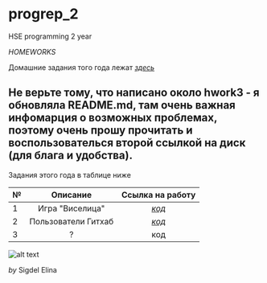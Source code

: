 # progrep_2
HSE programming 2 year

*HOMEWORKS* 

Домашние задания того года лежат *[здесь](https://github.com/smilina702/progrep)*


## Не верьте тому, что написано около hwork3 - я обновляла README.md, там очень важная инфомарция о возможных проблемах, поэтому очень прошу прочитать и воспользователься второй ссылкой на диск (для блага и удобства). 


Задания этого года в таблице ниже

№|Описание|Ссылка на работу
---|:---:|:---:
1|Игра "Виселица"|*[код](https://github.com/smilina702/progrep_2/tree/master/hwork1)*
2|Пользователи Гитхаб|*[код](https://github.com/smilina702/progrep_2/tree/master/hwork2)*
3|?|код

![alt text](https://pp.userapi.com/c850124/v850124300/21696/pY5JXCrqCkU.jpg)

*by* Sigdel Elina
